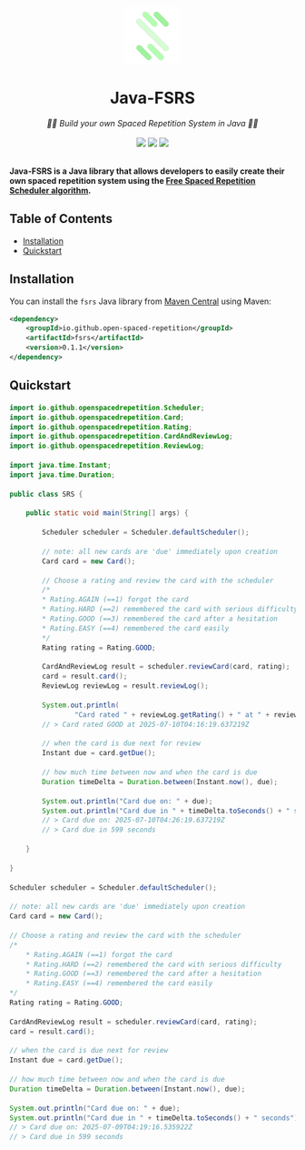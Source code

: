 <div align="center">
  <img src="https://raw.githubusercontent.com/open-spaced-repetition/java-fsrs/main/osr_logo.png" height="100" alt="Open Spaced Repetition logo"/>
</div>
<div align="center">

# Java-FSRS

</div>
<div align="center">
  <em>🧠🔄 Build your own Spaced Repetition System in Java 🧠🔄   </em>
</div>
<br />
<div align="center" style="text-decoration: none;">
    <a href="https://central.sonatype.com/artifact/io.github.open-spaced-repetition/fsrs"><img src="https://img.shields.io/maven-central/v/io.github.open-spaced-repetition/fsrs"></a>
    <a href="https://central.sonatype.com/artifact/io.github.open-spaced-repetition/fsrs"><img src="https://img.shields.io/badge/Java-17-blue.svg"></a>
    <a href="https://github.com/open-spaced-repetition/java-fsrs/blob/main/LICENSE" style="text-decoration: none;"><img src="https://img.shields.io/badge/License-MIT-brightgreen.svg"></a>
</div>
<br />

**Java-FSRS is a Java library that allows developers to easily create their own spaced repetition system using the <a href="https://github.com/open-spaced-repetition/free-spaced-repetition-scheduler">Free Spaced Repetition Scheduler algorithm</a>.**

## Table of Contents
- [Installation](#installation)
- [Quickstart](#quickstart)

## Installation
You can install the `fsrs` Java library from [Maven Central](https://central.sonatype.com/artifact/io.github.open-spaced-repetition/fsrs) using Maven:
```xml
<dependency>
    <groupId>io.github.open-spaced-repetition</groupId>
    <artifactId>fsrs</artifactId>
    <version>0.1.1</version>
</dependency>
```

## Quickstart

```java
import io.github.openspacedrepetition.Scheduler;
import io.github.openspacedrepetition.Card;
import io.github.openspacedrepetition.Rating;
import io.github.openspacedrepetition.CardAndReviewLog;
import io.github.openspacedrepetition.ReviewLog;

import java.time.Instant;
import java.time.Duration;

public class SRS {

    public static void main(String[] args) {

        Scheduler scheduler = Scheduler.defaultScheduler();

        // note: all new cards are 'due' immediately upon creation
        Card card = new Card();

        // Choose a rating and review the card with the scheduler
        /*
        * Rating.AGAIN (==1) forgot the card
        * Rating.HARD (==2) remembered the card with serious difficulty
        * Rating.GOOD (==3) remembered the card after a hesitation
        * Rating.EASY (==4) remembered the card easily
        */
        Rating rating = Rating.GOOD;

        CardAndReviewLog result = scheduler.reviewCard(card, rating);
        card = result.card();
        ReviewLog reviewLog = result.reviewLog();

        System.out.println(
                "Card rated " + reviewLog.getRating() + " at " + reviewLog.getReviewDateTime());
        // > Card rated GOOD at 2025-07-10T04:16:19.637219Z

        // when the card is due next for review
        Instant due = card.getDue();

        // how much time between now and when the card is due
        Duration timeDelta = Duration.between(Instant.now(), due);

        System.out.println("Card due on: " + due);
        System.out.println("Card due in " + timeDelta.toSeconds() + " seconds");
        // > Card due on: 2025-07-10T04:26:19.637219Z
        // > Card due in 599 seconds

    }

}

Scheduler scheduler = Scheduler.defaultScheduler();

// note: all new cards are 'due' immediately upon creation
Card card = new Card();

// Choose a rating and review the card with the scheduler
/*
    * Rating.AGAIN (==1) forgot the card
    * Rating.HARD (==2) remembered the card with serious difficulty
    * Rating.GOOD (==3) remembered the card after a hesitation
    * Rating.EASY (==4) remembered the card easily
*/
Rating rating = Rating.GOOD;

CardAndReviewLog result = scheduler.reviewCard(card, rating);
card = result.card();

// when the card is due next for review
Instant due = card.getDue();

// how much time between now and when the card is due
Duration timeDelta = Duration.between(Instant.now(), due);

System.out.println("Card due on: " + due);
System.out.println("Card due in " + timeDelta.toSeconds() + " seconds");
// > Card due on: 2025-07-09T04:19:16.535922Z
// > Card due in 599 seconds
```

